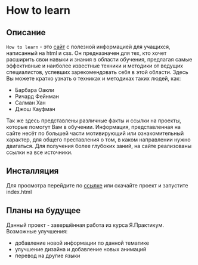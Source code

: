 # How to learn

## Описание

`How to learn` - это [сайт](http://filthy-bat.surge.sh/) с полезной информацией для учащихся, написанный на html и css. Он предназначен для тех, кто хочет расширить свои навыки и знания в области обучения, предлагая самые эффективные и наиболее известные техники и методики от ведущих специалистов, успевших зарекомендовать себя в этой области. Здесь Вы можете кратко узнать о техниках и методиках таких людей, как:

* Барбара Оакли
* Ричард Фейнман
* Салман Хан
* Джош Кауфман

Так же здесь представлены различные факты и ссылки на проекты, которые помогут Вам в обучении. Информация, представленная на сайте несёт по большей части мотивирующий или ознакомительный характер, для общего преставления о том, в каком направлении нужно двигаться. Для получения более глубоких заний, на сайте реализованы ссылки на все источники.

## Инсталляция

Для просмотра перейдите по [ссылке](http://filthy-bat.surge.sh/) или скачайте проект и запустите index.html

## Планы на будущее

Данный проект - завершённая работа из курса Я.Практикум. Возможные улучшения:

* добавление новой информации по данной тематике
* улучшение дизайна и добавление новых анимаций
* перевод на другие языки
